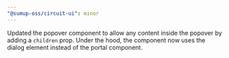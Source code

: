 ```yaml
---
"@sumup-oss/circuit-ui": minor
---
```


Updated the popover component to allow any content inside the popover by adding a `children` prop. Under the hood, the component now uses the dialog element instead of the portal component.
